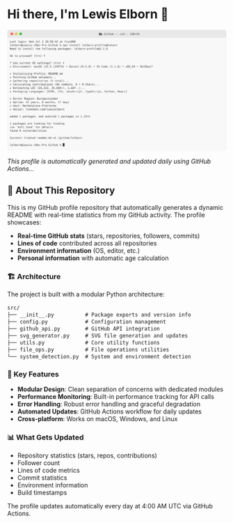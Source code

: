 # Hi there, I'm Lewis Elborn 👋

<a href="https://github.com/lelborn">
  <picture>
    <source media="(prefers-color-scheme: dark)" srcset="https://raw.githubusercontent.com/lelborn/lelborn/main/profile-dark.svg">
    <img alt="Lewis Elborn's GitHub Profile README" src="https://raw.githubusercontent.com/lelborn/lelborn/main/profile-light.svg">
  </picture>
</a>

*This profile is automatically generated and updated daily using GitHub Actions...*

## 🚀 About This Repository

This is my GitHub profile repository that automatically generates a dynamic README with real-time statistics from my GitHub activity. The profile showcases:

- **Real-time GitHub stats** (stars, repositories, followers, commits)
- **Lines of code** contributed across all repositories
- **Environment information** (OS, editor, etc.)
- **Personal information** with automatic age calculation

### 🏗️ Architecture

The project is built with a modular Python architecture:

```
src/
├── __init__.py          # Package exports and version info
├── config.py            # Configuration management
├── github_api.py        # GitHub API integration
├── svg_generator.py     # SVG file generation and updates
├── utils.py             # Core utility functions
├── file_ops.py          # File operations utilities
└── system_detection.py  # System and environment detection
```

### 🔧 Key Features

- **Modular Design**: Clean separation of concerns with dedicated modules
- **Performance Monitoring**: Built-in performance tracking for API calls
- **Error Handling**: Robust error handling and graceful degradation
- **Automated Updates**: GitHub Actions workflow for daily updates
- **Cross-platform**: Works on macOS, Windows, and Linux

### 📊 What Gets Updated

- Repository statistics (stars, repos, contributions)
- Follower count
- Lines of code metrics
- Commit statistics
- Environment information
- Build timestamps

The profile updates automatically every day at 4:00 AM UTC via GitHub Actions.
